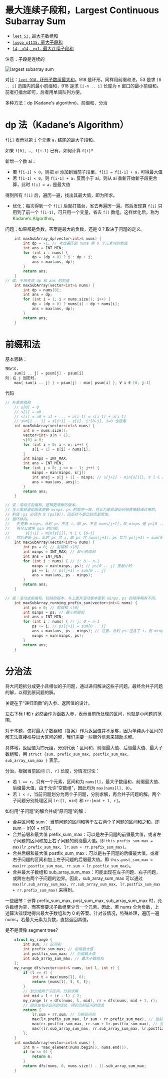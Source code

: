 # 最大连续子段和，Largest Continuous Subarray Sum

- [`leet 53.` 最大子数组和](https://leetcode.cn/problems/maximum-subarray)
- [`luogo p1115.` 最大子段和](https://www.luogu.com.cn/problem/P1115)
- [`l4, u14, ex1.` 最大连续子段和](https://oj.youdao.com/course/13/82/1#/1/9465)

注意：子段是连续的

![largest subarray sum](pics/largest-subarray-sum.png)

对比：[`leet 918.` 环形子数组最大和](../monotonic-stack-queue/单调队列-leet-918-环形子数组最大和.md)。918 是环形。同样用前缀和法，53 是求 `[0 .. i]` 范围内的最小前缀和，918 是求 `[i-n .. i]` 长度为 n 窗口的最小前缀和。前者打擂台即可，后者用单调队列方便。

多种方法：dp (Kadane's algorithm)、前缀和、分治

# dp 法（Kadane’s Algorithm）

`f[i]` 表示以第 `i` 个元素 `aᵢ` 结尾的最大子段和。

如果 `f[0], …, f[i-1]` 已有，如何计算 `f[i]`?

新增一个数 ai：
* 若 `f[i-1] > 0`，则把 ai 添加到当前子段里，`f[i] = f[i-1] + aᵢ` 可得最大值
* 若 `f[i-1] < 0`，则 `f[i-1] + aᵢ` 反而小于 ai，则从 ai 重新开始新子段更合算，此时 `f[i] = aᵢ` 是最大值

得到所有 `f[i]` 后，遍历一遍，找出其最大值，即为所求。
- 优化：每次得到一个 `f[i]` 后就打擂台，省去再遍历一遍。然后发现算 `f[i]` 只用到了前一个 `f[i-1]`，可只用一个变量，省去 `f[]` 数组。这样优化后，称为 <font color="green">Kadane’s Algorithm</font>。

问题：如果都是负数，答案是最大的负数，还是 0？取决于问题的定义。

```cpp
    int maxSubArray_dp(vector<int>& nums) {
        int dp = -1; // 考虑遍历到 nums 第 0 个元素时的取值
        int ans = INT_MIN;
        for (int i : nums) {
            dp = (dp < 0) ? i : dp + i;
            ans = max(ans, dp);
        }
        return ans;
    }
// 或，不用考虑 dp 和 ans 的初值
    int maxSubArray(vector<int>& nums) {
        int dp = nums[0];
        int ans = dp;
        for (int i = 1; i < nums.size(); i++) {
            dp = (dp < 0) ? nums[i] : dp + nums[i];
            ans = max(ans, dp);
        }
        return ans;
    }
```

# 前缀和法

基本思路：

```cpp
按定义，
    sum[i .. j] = psum[j] - psum[i]
则：在 j 固定时，
    max{ sum[i .. j] } = psum[j] - min{ psum[i] }, ∀ i ∈ [0, j-1]
```

代码
```cpp
// 朴素前缀和
    // s[0] = 0
    // s[1] = a0
    // s[i] = a0 + a1 + ... + a[i-1] = s[i-1] + a[i-1]
    // sum[i .. j] = s[j+1] - s[i]. i:[0-j], i=0 也适用
    int maxSubArray(vector<int>& nums) {
        int n = nums.size();
        vector<int> s(n + 1);
        s[0] = 0;
        for (int i = 0; i < n; i++) {
            s[i + 1] = s[i] + nums[i];
        }
        int minps = INT_MAX;
        int ans = INT_MIN;
        for (int j = 0; j <= n - 1; j++) {
            minps = min(minps, s[j])
            int ansj = s[j + 1] - minps; // s[j+1] - min{s[i]}, ∀ i ∈ [0-j]。该范围不包括 j+1
            ans = max(ans, ansj);
        }
        return ans;
    }

// 或：滚动式前缀和，逻辑更清晰的版本。
// 与上面非滚动版本更新 minps、ps 的顺序一致。可认为是非滚动代码直接翻译过来的。
// 初值：ps 必须为 0 (ps[0])，因后续不是比较而是累加。
// 循环体内，
//   先更新 minps。此时 ps 不含 i，即 ps 不含 nums[j+1]，故 minps 是 ps[0 .. j] 里最小的，
//   符合公式里 min 的范围。
//       s[j+1] - min{s[i]}, ∀ i ∈ [0-j]
//   然后更新 ps，此时 ps 含 i，即 ps 含 nums[j+1]，ps 实为 ps[j+1] = sum[0 .. j]。
    int maxSubArray(vector<int>& nums) {
        int ps = 0; // 前缀和 s[0]
        int minps = INT_MAX; // 最小前缀和
        int ans = INT_MIN;
        for (int i : nums) { // j: 0 ~ n-1
            minps = min(minps, ps); // ps[0 .. j] 里最小的
            ps += i; // ps[j+1] = sum[0 .. j]
            ans = max(ans, ps - minps);
        }
        return ans;
    }

// 或：滚动式前缀和，较绕的版本，与上面非滚动版本更新 minps、ps 的顺序略有不同。
    int maxSubArray_running_prefix_sum(vector<int>& nums) {
        int ps = 0; // 前缀和 s[0]
        int minps = ps; // 最小前缀和
        int ans = INT_MIN;
        for (int i : nums) { // j: 0 ~ n-1
            ps += i; // ps[j+1] = sum[0 .. j]
            ans = max(ans, ps - minps); // 注意，此时 ps 包含了 i，而 minps 没包含 i
            minps = min(minps, ps);
        }
        return ans;
    }
```

# 分治法

将大问题拆分成更小且相似的子问题，通过递归解决这些子问题，最终合并子问题的解，以得到原问题的解。

关键在于“递归函数”的入参、返回值的设计。

左右下标 l 和 r 必然会作为函数入参，表示当前所处理的区间，也就是小问题的范围。

对于本题，仅将最大子数组和（答案）作为返回值并不足够，因为单纯从小区间的解无法直接推导出大区间的解，我们需要一些额外信息来辅助求解。

具体地，返回值为四元组，分别代表：区间和、前缀最大值、后缀最大值、最大子数组和，用 `struct {sum, prefix_sum_max, postfix_sum_max, sub_array_sum_max }` 表示。

分治，根据当前区间 `[l, r]` 长度，分情况讨论：
- 若 `l == r`，只有一个元素，区间和为 `nums[l]`，最大子数组和、前缀最大值、后缀最大值，由于允许“空数组”，因此均为 `max(nums[l], 0)`。
- 若 `l < r`，当前问题划分为两个子问题，分别求解，再合并子问题的解。两个子问题分别处理区间 `lr:[l, mid]` 和 `rr:[mid + 1, r]`。

如何用“子问题”的解合并成“原问题”的解：

- 合并区间和 sum： 当前问题的区间和等于左右两个子问题的区间和之和，即 sum = lr[0] + rr[0]。
- 合并前缀和最大值 prefix_sum_max：可以是左子问题的前缀最大值，或者左子问题的区间和加上右子问题的前缀最大值。即 `this.prefix_sum_max = max(lr.prefix_sum_max, lr.sum + rr.prefix_sum_max)`。
- 合并后缀和最大值 postfix_sum_max：可以是右子问题的后缀最大值，或者右子问题的区间和加上左子问题的后缀最大值。即 `this.post_sum_max = max(rr.postfix_sum_max, rr.sum + lr.postfix_sum_max)`。
- 合并最大子数组和 sub_array_sum_max：可能出现在左子问题、右子问题，或跨左右两个子问题的边界。因此，sub_array_sum_max 可以通过 `max(lr.sub_array_sum_max, rr.sub_array_sum_max, lr.postfix_sum_max + rr.prefix_sum_max)` 来得到。

一些细节：计算 prefix_sum_max, post_sum_max, sub_array_sum_max 时，允许数组为空，而答案要求子数组至少含一个元素。因此，若 nums 全为负数，上述算法错误地得出最大子数组和为 0 的答案。针对该情况，特殊处理，遍历一遍 nums，若最大元素为负数，直接返回其值。

是不是很像 segment tree?

```cpp
    struct my_range {
        int sum; // 区间和
        int prefix_sum_max; // 前缀最大值
        int postfix_sum_max; // 后缀最大值
        int sub_array_sum_max; // 最大子数组和
    };
    my_range dfs(vector<int>& nums, int l, int r) {
        if (l == r) {
            int t = max(nums[l], 0);
            return {nums[l], t, t, t};
        }
        // 划分成两个子区间，分别求解
        int mid = l + (r - l) / 2;
        my_range lr = dfs(nums, l, mid), rr = dfs(nums, mid + 1, r);
        // 组合左右子区间的信息，得到当前区间的信息
        return {
            lr.sum + rr.sum, // 当前区间和
            max(lr.prefix_sum_max, lr.sum + rr.prefix_sum_max), // 当前区间前缀最大值
            max(rr.postfix_sum_max, rr.sum + lr.postfix_sum_max), // 当前区间后缀最大值
            max({lr.sub_array_sum_max, rr.sub_array_sum_max, lr.postfix_sum_max + rr.prefix_sum_max}) // 最大子数组和
        };
    }
    int maxSubArray(vector<int>& nums) {
        int m = *max_element(nums.begin(), nums.end());
        if (m <= 0) {
            return m;
        }
        return dfs(nums, 0, nums.size() - 1).sub_array_sum_max;
    }
```
